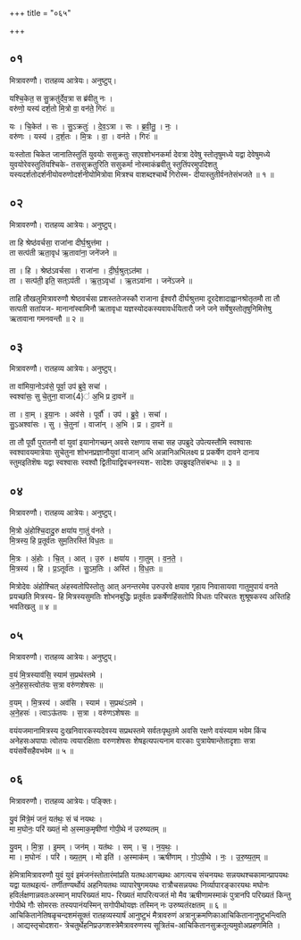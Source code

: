 +++
title = "०६५"

+++


## ०१
मित्रावरुणौ। रातहव्य आत्रेयः। अनुष्टुप्।

यश्चि॒केत॒ स सु॒क्रतु॑र्देव॒त्रा स ब्र॑वीतु नः ।  
वरु॑णो॒ यस्य॑ दर्श॒तो मि॒त्रो वा॒ वन॑ते॒ गिरः॑ ॥

यः । चि॒केत॑ । सः । सु॒ऽक्रतुः॑ । दे॒व॒ऽत्रा । सः । ब्र॒वी॒तु॒ । नः॒ ।  
वरु॑णः । यस्य॑ । द॒र्श॒तः । मि॒त्रः । वा॒ । वन॑ते । गिरः॑ ॥

यःस्तोता चिकेत जानातिस्तुतिं युवयोः ससुक्रतुः सएवशोभनकर्मा देवत्रा देवेषु स्तोतृषुमध्ये यद्वा देवेषुमध्ये युवयोरेवस्तुतिंयश्चिके- तससुक्रतुरिति ससुकर्मा नोस्माकंब्रवीतु स्तुतिंपरमुपदिशतु यस्यदर्शतोदर्शनीयोवरुणोदर्शनीयोमित्रोवा मित्रश्च वाशब्दश्चार्थे गिरोस्म- दीयास्तुतीर्वनतेसंभजते ॥ १ ॥

## ०२
मित्रावरुणौ। रातहव्य आत्रेयः। अनुष्टुप्।

ता हि श्रेष्ठ॑वर्चसा॒ राजा॑ना दीर्घ॒श्रुत्त॑मा ।  
ता सत्प॑ती ऋता॒वृध॑ ऋ॒तावा॑ना॒ जने॑जने ॥

ता । हि । श्रेष्ठ॑ऽवर्चसा । राजा॑ना । दी॒र्घ॒श्रुत्ऽत॑मा ।  
ता । सत्प॑ती॒ इति॒ सत्ऽप॑ती । ऋ॒त॒ऽवृधा॑ । ऋ॒तऽवा॑ना । जने॑ऽजने ॥

ताहि तौखलुमित्रावरुणौ श्रेष्ठवर्चसा प्रशस्ततेजस्कौ राजाना ईश्वरौ दीर्घश्रुत्तमा दूरदेशादाह्वानश्रोतृतमौ ता तौ सत्पती सतांयज- मानानांस्वामिनौ ऋतावृधा यज्ञस्योदकस्यवावर्धयितारौ जने जने सर्वेषुस्तोतृषुनिमित्तेषु ऋतावाना गमनवन्तौ ॥ २ ॥

## ०३
मित्रावरुणौ। रातहव्य आत्रेयः। अनुष्टुप्।

ता वा॑मिया॒नोऽव॑से॒ पूर्वा॒ उप॑ ब्रुवे॒ सचा॑ ।  
स्वश्वा॑सः॒ सु चे॒तुना॒ वाजा{4}॑ अ॒भि प्र दा॒वने॑ ॥

ता । वा॒म् । इ॒या॒नः । अव॑से । पूर्वौ॑ । उप॑ । ब्रु॒वे॒ । सचा॑ ।  
सु॒ऽअश्वा॑सः । सु । चे॒तुना॑ । वाजा॑न् । अ॒भि । प्र । दा॒वने॑ ॥

ता तौ पूर्वौ पुरातनौ वां युवां इयानोगच्छन् अवसे रक्षणाय सचा सह उपब्रुदे उपेत्यस्तौमि स्वश्वासः स्वश्वावयमात्रेयाः सुचेतुना शोभनप्रज्ञानौयुवां वाजान् अभि अन्नानिअभिलक्ष्य प्र प्रकर्षेण दावने दानाय स्तुमइतिशॆषः यद्वा स्वश्वासः स्वश्वौ द्वितीयाद्विवचनस्यश- सादेशः उपब्रुवइतिसंबन्धः ॥ ३ ॥

## ०४
मित्रावरुणौ। रातहव्य आत्रेयः। अनुष्टुप्।

मि॒त्रो अं॒होश्चि॒दादु॒रु क्षया॑य गा॒तुं व॑नते ।  
मि॒त्रस्य॒ हि प्र॒तूर्व॑तः सुम॒तिरस्ति॑ विध॒तः ॥

मि॒त्रः । अं॒होः । चि॒त् । आत् । उ॒रु । क्षया॑य । गा॒तुम् । व॒न॒ते॒ ।  
मि॒त्रस्य॑ । हि । प्र॒ऽतूर्व॑तः । सु॒ऽम॒तिः । अस्ति॑ । वि॒ध॒तः ॥

मित्रोदेवः अंहोश्चित् अंहस्वतोपिस्तोतुः आत् अनन्तरमेव उरुउरवे क्षयाव गृहाय निवासायवा गातुमुपायं वनते प्रयच्छति मित्रस्य- हि मित्रस्यसुमतिः शोभनबुद्धिः प्रतूर्वतः प्रकर्षेणहिंसतोपि विधतः परिचरतः शुश्रूषकस्य अस्तिहि भवतिखलु ॥ ४ ॥

## ०५
मित्रावरुणौ। रातहव्य आत्रेयः। अनुष्टुप्।

व॒यं मि॒त्रस्याव॑सि॒ स्याम॑ स॒प्रथ॑स्तमे ।  
अ॒ने॒हस॒स्त्वोत॑यः स॒त्रा वरु॑णशेषसः ॥

व॒यम् । मि॒त्रस्य॑ । अव॑सि । स्याम॑ । स॒प्रथः॑ऽतमे ।  
अ॒ने॒हसः॑ । त्वाऽऊ॑तयः । स॒त्रा । वरु॑णऽशेषसः ॥

वयंयजमानामित्रस्य दुःखनिवारकस्यदेवस्य सप्रथस्तमे सर्वतःपृथुतमे अवसि रक्षणे वयंस्याम भवेम किंच अनेहसःअपापाः त्वोतयः त्वयारक्षिताः वरुणशेषसः शेषइत्यपत्यनाम वारकाः पुत्रायेषान्तेतादृशाः सत्रा वयंसर्वेसहैवभवेम ॥ ५ ॥

## ०६
मित्रावरुणौ। रातहव्य आत्रेयः। पङ्क्तिः।

यु॒वं मि॑त्रे॒मं जनं॒ यत॑थः॒ सं च॑ नयथः ।  
मा म॒घोनः॒ परि॑ ख्यतं॒ मो अ॒स्माक॒मृषी॑णां गोपी॒थे न॑ उरुष्यतम् ॥

यु॒वम् । मि॒त्रा॒ । इ॒मम् । जन॑म् । यत॑थः । सम् । च॒ । न॒य॒थः॒ ।  
मा । म॒घोनः॑ । परि॑ । ख्य॒त॒म् । मो इति॑ । अ॒स्माक॑म् । ऋषी॑णाम् । गो॒ऽपी॒थे । नः॒ । उ॒रु॒ष्य॒त॒म् ॥

हेमित्रामित्रावरुणौ युवं युवं इमंजनंस्तोतारंमांप्रति यतथःआगच्छथः आगत्यच संचनयथः सन्नयथश्चकामान्प्रापयथः यद्वा यतथइत्यं- तर्णीतण्यर्थोयं अहनियतथः व्यापारेषुगमयथः रात्रौचसन्नयथः निर्व्यापारङ्कारयथः मघोनः हविर्लक्षणान्नवतःअस्मान् मापरिख्यतं माप- रिख्यतं मापरित्यजतं मो मैव ऋषीणामस्माकं पुत्रानपि परिख्यतं किन्तु गोपीथे गौः सोमरसः तस्यपानंयस्मिन् सगोपीथोयज्ञः तस्मिन् नः उरुष्यतंरक्षतम् ॥ ६ ॥आचिकितानेतिषळृचन्दशमंसूक्तं रातहव्यस्यार्षं आनुष्टुभं मैत्रावरुणं अत्रानुक्रमणिकाआचिकितानानुष्टुभन्त्विति । आद्यस्तृचोदशरा- त्रेचतुर्थेहनिप्रउगशस्त्रेमैत्रावरुणस्य सूत्रितंच-आचिकितानसुक्रतूत्यमुवोअप्रहणमिति ।